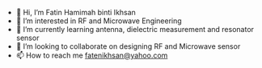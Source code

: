 - 👋 Hi, I’m Fatin Hamimah binti Ikhsan
- 👀 I’m interested in RF and Microwave Engineering
- 🌱 I’m currently learning antenna, dielectric measurement and resonator sensor
- 💞️ I’m looking to collaborate on designing RF and Microwave sensor
- 📫 How to reach me fatenikhsan@yahoo.com

<!---
fatenikhsan/fatenikhsan is a ✨ special ✨ repository because its `README.md` (this file) appears on your GitHub profile.
You can click the Preview link to take a look at your changes.
--->


